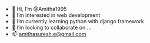 - 👋 Hi, I’m @Amitha1995
- 👀 I’m interested in web development
- 🌱 I’m currently learning python with django framework
- 💞️ I’m looking to collaborate on ...
- 📫 amithasuresh.e@gmail.com

<!---
Amitha1995/Amitha1995 is a ✨ special ✨ repository because its `README.md` (this file) appears on your GitHub profile.
You can click the Preview link to take a look at your changes.
--->
